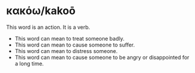 # κακόω/kakoō

This word is an action. It is a verb.

* This word can mean to treat someone badly.
* This word can mean to cause someone to suffer.
* This word can mean to distress someone.
* This word can mean to cause someone to be angry or disappointed for a long time.

